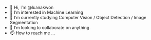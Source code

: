 - 👋 Hi, I’m @luanakwon
- 👀 I’m interested in Machine Learning
- 🌱 I’m currently studying Computer Vision / Object Detection / Image Segmentation
- 💞️ I’m looking to collaborate on anything.
- 📫 How to reach me ...

<!---
luanakwon/luanakwon is a ✨ special ✨ repository because its `README.md` (this file) appears on your GitHub profile.
You can click the Preview link to take a look at your changes.
--->
